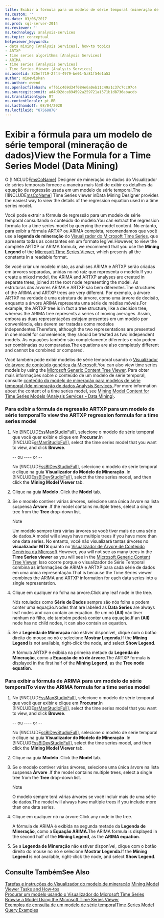 ```yaml
---
title: Exibir a fórmula para um modelo de série temporal (mineração de dados) | Microsoft Docs
ms.custom: ''
ms.date: 03/06/2017
ms.prod: sql-server-2014
ms.reviewer: ''
ms.technology: analysis-services
ms.topic: conceptual
helpviewer_keywords:
- data mining [Analysis Services], how-to topics
- ARTXP
- time series algorithms [Analysis Services]
- ARIMA
- time series [Analysis Services]
- Time Series Viewer [Analysis Services]
ms.assetid: 825ef719-2f44-4979-be01-5a81f54e1a53
author: minewiskan
ms.author: owend
ms.openlocfilehash: eff61c469d34f084e6a0eb11c49a1c37c7cc97c4
ms.sourcegitcommit: ad4d92dce894592a259721a1571b1d8736abacdb
ms.translationtype: MT
ms.contentlocale: pt-BR
ms.lasthandoff: 08/04/2020
ms.locfileid: "87568878"
---
```

# <a name="view-the-formula-for-a-time-series-model-data-mining"></a><span data-ttu-id="4227f-102">Exibir a fórmula para um modelo de série temporal (mineração de dados)</span><span class="sxs-lookup"><span data-stu-id="4227f-102">View the Formula for a Time Series Model (Data Mining)</span></span>
  <span data-ttu-id="4227f-103">O [!INCLUDE[msCoName](../../includes/msconame-md.md)] Designer de mineração de dados do Visualizador de séries temporais fornece a maneira mais fácil de exibir os detalhes da equação de regressão usada em um modelo de série temporal.</span><span class="sxs-lookup"><span data-stu-id="4227f-103">The [!INCLUDE[msCoName](../../includes/msconame-md.md)] Time Series viewer inData Mining Designer provides the easiest way to view the details of the regression equation used in a time series model.</span></span>  
  
 <span data-ttu-id="4227f-104">Você pode extrair a fórmula de regressão para um modelo de série temporal consultando o conteúdo do modelo.</span><span class="sxs-lookup"><span data-stu-id="4227f-104">You can extract the regression formula for a time series model by querying the model content.</span></span> <span data-ttu-id="4227f-105">No entanto, para exibir a fórmula ARTXP ou ARIMA completa, recomendamos que você use a **legenda de mineração** do [Visualizador do Microsoft Time Series](browse-a-model-using-the-microsoft-time-series-viewer.md), que apresenta todas as constantes em um formato legível.</span><span class="sxs-lookup"><span data-stu-id="4227f-105">However, to view the complete ARTXP or ARIMA formula, we recommend that you use the **Mining Legend** of the [Microsoft Time Series Viewer](browse-a-model-using-the-microsoft-time-series-viewer.md), which presents all the constants in a readable format.</span></span>  
  
 <span data-ttu-id="4227f-106">Se você criar um modelo misto, as análises ARIMA e ARTXP serão criadas em árvores separadas, unidas no nó raiz que representa o modelo.</span><span class="sxs-lookup"><span data-stu-id="4227f-106">If you create a mixed model, the ARIMA and ARTXP analyses are created in separate trees, joined at the root node representing the model.</span></span> <span data-ttu-id="4227f-107">As estruturas das árvores ARIMA e ARTXP são bem diferentes.</span><span class="sxs-lookup"><span data-stu-id="4227f-107">The structures of the ARIMA and ARTXP trees are very different.</span></span> <span data-ttu-id="4227f-108">Por exemplo, a árvore ARTXP na verdade é uma estrutura de árvore, como uma árvore de decisão, enquanto a árvore ARIMA representa uma série de médias móveis.</span><span class="sxs-lookup"><span data-stu-id="4227f-108">For example, the ARTXP tree is in fact a tree structure, like a decision tree, whereas the ARIMA tree represents a series of moving averages.</span></span> <span data-ttu-id="4227f-109">Assim, embora as duas representações estejam presentes em um modelo por conveniência, elas devem ser tratadas como modelos independentes.</span><span class="sxs-lookup"><span data-stu-id="4227f-109">Therefore, although the two representations are presented in one model for convenience, they should be treated as two independent models.</span></span> <span data-ttu-id="4227f-110">As equações também são completamente diferentes e não podem ser combinadas ou comparadas.</span><span class="sxs-lookup"><span data-stu-id="4227f-110">The equations are also completely different and cannot be combined or compared.</span></span>  
  
 <span data-ttu-id="4227f-111">Você também pode exibir modelos de série temporal usando o [Visualizador de árvore de conteúdo genérica da Microsoft](../microsoft-generic-content-tree-viewer-data-mining.md).</span><span class="sxs-lookup"><span data-stu-id="4227f-111">You can also view time series models by using the [Microsoft Generic Content Tree Viewer](../microsoft-generic-content-tree-viewer-data-mining.md).</span></span> <span data-ttu-id="4227f-112">Para obter mais informações sobre o conteúdo de um modelo de série temporal, consulte [conteúdo do modelo de mineração para modelos de série temporal &#40;&#41;de mineração de dados Analysis Services ](mining-model-content-for-time-series-models-analysis-services-data-mining.md).</span><span class="sxs-lookup"><span data-stu-id="4227f-112">For more information about the content of a time series model, see [Mining Model Content for Time Series Models &#40;Analysis Services - Data Mining&#41;](mining-model-content-for-time-series-models-analysis-services-data-mining.md).</span></span>  
  
### <a name="to-view-the-artxp-regression-formula-for-a-time-series-model"></a><span data-ttu-id="4227f-113">Para exibir a fórmula de regressão ARTXP para um modelo de série temporal</span><span class="sxs-lookup"><span data-stu-id="4227f-113">To view the ARTXP regression formula for a time series model</span></span>  
  
1.  <span data-ttu-id="4227f-114">No [!INCLUDE[ssManStudioFull](../../includes/ssmanstudiofull-md.md)], selecione o modelo de série temporal que você quer exibir e clique em **Procurar**.</span><span class="sxs-lookup"><span data-stu-id="4227f-114">In [!INCLUDE[ssManStudioFull](../../includes/ssmanstudiofull-md.md)], select the time series model that you want to view, and click **Browse**.</span></span>  
  
     <span data-ttu-id="4227f-115">-- ou --</span><span class="sxs-lookup"><span data-stu-id="4227f-115">-- or --</span></span>  
  
     <span data-ttu-id="4227f-116">No [!INCLUDE[ssBIDevStudioFull](../../includes/ssbidevstudiofull-md.md)], selecione o modelo de série temporal e clique na guia **Visualizador do Modelo de Mineração** .</span><span class="sxs-lookup"><span data-stu-id="4227f-116">In [!INCLUDE[ssBIDevStudioFull](../../includes/ssbidevstudiofull-md.md)], select the time series model, and then click the **Mining Model Viewer** tab.</span></span>  
  
2.  <span data-ttu-id="4227f-117">Clique na guia **Modelo** .</span><span class="sxs-lookup"><span data-stu-id="4227f-117">Click the **Model** tab.</span></span>  
  
3.  <span data-ttu-id="4227f-118">Se o modelo contiver várias árvores, selecione uma única árvore na lista suspensa **Árvore** .</span><span class="sxs-lookup"><span data-stu-id="4227f-118">If the model contains multiple trees, select a single tree from the **Tree** drop-down list.</span></span>  
  
    > [!NOTE]  
    >  <span data-ttu-id="4227f-119">Um modelo sempre terá várias árvores se você tiver mais de uma série de dados.</span><span class="sxs-lookup"><span data-stu-id="4227f-119">A model will always have multiple trees if you have more than one data series.</span></span> <span data-ttu-id="4227f-120">No entanto, você não visualizará tantas árvores no **visualizador MTS** quanto no [Visualizador de Árvore de Conteúdo Genérica da Microsoft](../microsoft-generic-content-tree-viewer-data-mining.md).</span><span class="sxs-lookup"><span data-stu-id="4227f-120">However, you will not see as many trees in the **Time Series viewer** as you will see in the [Microsoft Generic Content Tree Viewer](../microsoft-generic-content-tree-viewer-data-mining.md).</span></span> <span data-ttu-id="4227f-121">Isso ocorre porque o visualizador de Série Temporal combina as informações de ARIMA e ARTXP para cada série de dados em uma única representação.</span><span class="sxs-lookup"><span data-stu-id="4227f-121">That is because the Time Series viewer combines the ARIMA and ARTXP information for each data series into a single representation.</span></span>  
  
4.  <span data-ttu-id="4227f-122">Clique em qualquer nó folha na árvore.</span><span class="sxs-lookup"><span data-stu-id="4227f-122">Click any leaf node in the tree.</span></span>  
  
     <span data-ttu-id="4227f-123">Nós rotulados como **Série de Dados** sempre são nós folha e podem conter uma equação.</span><span class="sxs-lookup"><span data-stu-id="4227f-123">Nodes that are labeled as **Data Series** are always leaf nodes and can contain an equation.</span></span> <span data-ttu-id="4227f-124">Se um nó **(All)** não tiver nenhum nó filho, ele também poderá conter uma equação.</span><span class="sxs-lookup"><span data-stu-id="4227f-124">If an **(All)** node has no child nodes, it can also contain an equation.</span></span>  
  
5.  <span data-ttu-id="4227f-125">Se a **Legenda de Mineração** não estiver disponível, clique com o botão direito do mouse no nó e selecione **Mostrar Legenda**.</span><span class="sxs-lookup"><span data-stu-id="4227f-125">If the **Mining Legend** is not available, right-click the node, and select **Show Legend**.</span></span>  
  
     <span data-ttu-id="4227f-126">A fórmula ARTXP é exibida na primeira metade da **Legenda de Mineração**, como a **Equação de nó de árvore**.</span><span class="sxs-lookup"><span data-stu-id="4227f-126">The ARTXP formula is displayed in the first half of the **Mining Legend**, as the **Tree node equation**.</span></span>  
  
### <a name="to-view-the-arima-formula-for-a-time-series-model"></a><span data-ttu-id="4227f-127">Para exibir a fórmula de ARIMA para um modelo de série temporal</span><span class="sxs-lookup"><span data-stu-id="4227f-127">To view the ARIMA formula for a time series model</span></span>  
  
1.  <span data-ttu-id="4227f-128">No [!INCLUDE[ssManStudioFull](../../includes/ssmanstudiofull-md.md)], selecione o modelo de série temporal que você quer exibir e clique em **Procurar**.</span><span class="sxs-lookup"><span data-stu-id="4227f-128">In [!INCLUDE[ssManStudioFull](../../includes/ssmanstudiofull-md.md)], select the time series model that you want to view, and click **Browse**.</span></span>  
  
     <span data-ttu-id="4227f-129">-- ou --</span><span class="sxs-lookup"><span data-stu-id="4227f-129">-- or --</span></span>  
  
     <span data-ttu-id="4227f-130">No [!INCLUDE[ssBIDevStudioFull](../../includes/ssbidevstudiofull-md.md)], selecione o modelo de série temporal e clique na guia **Visualizador do Modelo de Mineração** .</span><span class="sxs-lookup"><span data-stu-id="4227f-130">In [!INCLUDE[ssBIDevStudioFull](../../includes/ssbidevstudiofull-md.md)], select the time series model, and then click the **Mining Model Viewer** tab.</span></span>  
  
2.  <span data-ttu-id="4227f-131">Clique na guia **Modelo** .</span><span class="sxs-lookup"><span data-stu-id="4227f-131">Click the **Model** tab.</span></span>  
  
3.  <span data-ttu-id="4227f-132">Se o modelo contiver várias árvores, selecione uma única árvore na lista suspensa **Árvore** .</span><span class="sxs-lookup"><span data-stu-id="4227f-132">If the model contains multiple trees, select a single tree from the **Tree** drop-down list.</span></span>  
  
    > [!NOTE]  
    >  <span data-ttu-id="4227f-133">O modelo sempre terá várias árvores se você incluir mais de uma série de dados.</span><span class="sxs-lookup"><span data-stu-id="4227f-133">The model will always have multiple trees if you include more than one data series.</span></span>  
  
4.  <span data-ttu-id="4227f-134">Clique em qualquer nó na árvore.</span><span class="sxs-lookup"><span data-stu-id="4227f-134">Click any node in the tree.</span></span>  
  
     <span data-ttu-id="4227f-135">A fórmula de ARIMA é exibida na segunda metade da **Legenda de Mineração**, como a **Equação ARIMA**.</span><span class="sxs-lookup"><span data-stu-id="4227f-135">The ARIMA formula is displayed in the second half of the **Mining Legend**, as the **ARIMA equation**.</span></span>  
  
5.  <span data-ttu-id="4227f-136">Se a **Legenda de Mineração** não estiver disponível, clique com o botão direito do mouse no nó e selecione **Mostrar Legenda**.</span><span class="sxs-lookup"><span data-stu-id="4227f-136">If the **Mining Legend** is not available, right-click the node, and select **Show Legend**.</span></span>  
  
## <a name="see-also"></a><span data-ttu-id="4227f-137">Consulte Também</span><span class="sxs-lookup"><span data-stu-id="4227f-137">See Also</span></span>  
 <span data-ttu-id="4227f-138">[Tarefas e instruções do Visualizador do modelo de mineração](mining-model-viewer-tasks-and-how-tos.md) </span><span class="sxs-lookup"><span data-stu-id="4227f-138">[Mining Model Viewer Tasks and How-tos](mining-model-viewer-tasks-and-how-tos.md) </span></span>  
 <span data-ttu-id="4227f-139">[Procurar um modelo usando o Visualizador do Microsoft Time Series](browse-a-model-using-the-microsoft-time-series-viewer.md) </span><span class="sxs-lookup"><span data-stu-id="4227f-139">[Browse a Model Using the Microsoft Time Series Viewer](browse-a-model-using-the-microsoft-time-series-viewer.md) </span></span>  
 [<span data-ttu-id="4227f-140">Exemplos de consulta de um modelo de série temporal</span><span class="sxs-lookup"><span data-stu-id="4227f-140">Time Series Model Query Examples</span></span>](time-series-model-query-examples.md)  
  
  
